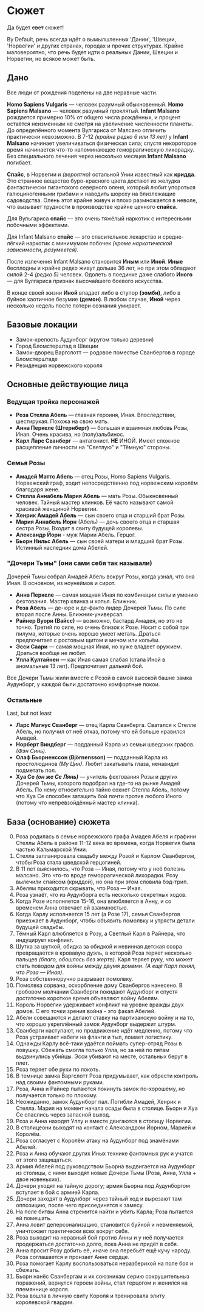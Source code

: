 # Сюжет

Да будет ~~свет~~ сюжет!

By Default, речь всегда идёт о вымылшленных 'Дании', 'Швеции, 'Норвегии'
и других странах, городах и прочих структурах.
Крайне маловероятно, что речь будет идти о реальных Дании, Швеции и Норвегии,
но всякое может быть.


## Дано

Все люди от рождения поделены на две неравные части.

**Homo Sapiens Vulgaris** — человек разумный обыкновенный.
**Homo Sapiens Malsano** — человек разумный проклятый.
**Infant Malsano** рождается примерно 10% от общего числа рождённых,
и процент остаётся неизменным не смотря на увеличение численности планеты.
До определённого момента Вулгариса от Малсано отличить практически невозможно.
В 7-12 *(крайне редко 6 или 13 лет)* у **Infant Malsano**
 начинает увеличиваться физическая сила;
спустя некороторое время начинается что-то напоминающее геморрагическую лихорадку.
Без специального лечения через несколько месяцев **Infant Malsano** погибает.

**Спайс**, в Норвегии и *(вероятно)* остальной Унии известный как **кридда**.
Это странное вещество буро-красного цвета достают из желудка
фантастически гигантского северного оленя,
который любит упороться галюциногенными грибами и наводить шороху на
близлежащие садоводства.
Олень этот крайне живуч и плохо размножается в неволе,
что вызывает трудности в производстве крайне ценного **спайса**.

Для Вульгариса **спайс** — это очень тяжёлый наркотик
с интересными побочными эффектами.

Для Infant Malsano **cпайс** — это спасительное лекарство
и средне-лёгкий наркотик с минимумом побочек
*(кроме наркотической зависимости, разумеется)*.

После излечения Infant Malsano становится **Иным** или **Иной**.
**Иные** бесплодны и крайне редко живут дольше 36 лет,
но при этом обладают силой 2-4 *(редко 5)* человек.
Одолеть в поединке даже слабого **Иного** — для Вулгариса признак
высочайшего боевого искусства.

В конце своей жизни **Иной** впадает либо в ступор **(зомби)**,
либо в буйное хаотичное безумие **(демон)**.
В любом случае, **Иной** через несколько недель после потери сознания умирает.


## Базовые локации

* Замок-крепость Аудунборг (кругом только деревни)
* Город Бломстерштад в Швеции
* Замок-дворец Варгслотт — родовое поместье Сванбергов в городе Бломстерштаде
* Резиденция норвежского короля


## Основные действующие лица

### Ведущая тройка персонажей

* **Роза Стелла Абель** — главная героиня, Иная. Впоследствии, шестирукая.
   Похожа на свою мать.
* **Анна Перкеле (Штернберг)** — большая и взаимная любовь Розы, Иная.
   Очень красива, но (полу)альбинос.
* **Карл Ларс Сванберг** — антагонист. **НЕ** ИНОЙ.
   Имеет сложное расщепление личности на "Светлую" и "Тёмную" стороны.

### Семья Розы
* **Амадей Маттс Абель** — отец Розы, Homo Sapiens Vulgaris.
   Норвежский граф, ходит непосредственно под норвежским королём благодаря жене.
* **Стелла Аннабель Мария Абель** — мать Розы. Обыкновенный человек.
   Тайный мастер клинков. Её часто называют самой красивой женщиной Норвегии.
* **Хенрик Амадей Абель** — сын своего отца и старший брат Розы.
* **Мария Аннабель Йорн** (Абель) — дочь своего отца и старшая сестра Розы.
   Входит в свиту будущей королевы.
* **Александр Йорн** - муж Марии Абель. Герцог.
* **Бьорн Нильс Абель** — сын своей матери и младший брат Розы.
   Истинный наследник дома Абелей.

### "Дочери Тьмы" (они сами себя так называли)
Дочерей Тьмы собрал Амадей Абель вокруг Розы, когда узнал, что она Иная.
В основном, из ноунеймов и сирот.

* **Анна Перкеле** — самая мощная Иная по комбинации силы и умению фехтования.
   Мастер клинка и копья. Ближник.
* **Роза Абель** — де-юре и де-факто лидер Дочерей Тьмы.
   По силе вторая после Анны. Ближник-универсал.
* **Райнер Вуори (Вайсс)** — возможно, бастард Амадея, но это не точно.
   Третий по силе, но очень близок к Розе.
   Носит с собой три пилума, которые очень хорошо умеет метать.
   Драться предпочитает с ростовым щитом и мечом или копьём.
* **Эсси Саари** — самая мощная Иная, но хуже владеет оружием.
   Драться вообще не любит.
* **Улла Култайнен** — как Иная самая слабая (стала Иной в аномальные 13 лет).
   Предпочитает дальний бой.

Все Дочери Тьмы жили вместе с Розой в самой высокой башне замка Аудунборг,
у каждой были достаточно комфортные покои.

### Остальные
Last, but not least

* **Ларс Магнус Сванберг** — отец Карла Сванберга. Сватался к Стелле Абель,
   но получил от неё отказ, потому что ей больше нравился Амадей.
* **Норберт Виндберг** — подданный Карла из семьи шведских графов. *(Фэн Синь)*.
* **Олаф Бьорненссон (Björnensson)** — подданный Карла из простолюдинов *(Му Цин)*.
   Любит закатывать глаза, ненавидит подметать пол.
* **Хуа Се** ***(он же Се Лянь)*** — учитель фехтования Розы и других Дочерей Тьмы,
   которого подобрал на где-то на рынке Амадей Абель.
   По нему относительно тайно сохнет Стелла Абель,
   потому что Хуа Се способен затащить бой почти против любого Иного
   (потому что непревзойдённый мастер клинка).


## База (основание) сюжета

0. Роза родилась в семье норвежского графа Амадея Абеля и графини Стеллы Абель
   в районе 11-12 века во времена, когда Норвегия была частью Ка́льмарской Унии.
0. Стелла запланировала свадьбу между Розой и Карлом Сванбергом,
   чтобы Роза стала шведской герцогиней.
0. В 11 лет выяснилось, что Роза — Иная, потому что у неё болезнь малсано.
   Это что-то вроде геморрагической лихорадки.
   Розу вылечили спайсом (криддой), но она при этом словила бэд-трип.
0. Абелям приходится скрывать, что Роза — Иная.
0. Роза узнаёт, что из Аудунборга есть несколько секретных ходов.
0. Когда Розе исполняется 15-16, она влюбляется в Анну,
   и со временем Анна отвечает ей взаимностью.
0. Когда Карлу исполняется 15 лет (а Розе 17),
   семья Сванбергов приезжает в Аудунборг,
   чтобы объявить помолвку и утрясти детали будущей свадьбы.
0. Тёмный Карл влюбляется в Розу, а Светлый Карл в Райнера,
   что индуцирует конфликт.
0. Шутка за шуткой, обидка за обидкой и невинная детская ссора превращается в
   кровавую дуэль, в которой Роза теряет несколько пальцев
   *(благо, обошлось без жертв)*.
   Карл теряет руку, что может стать поводом для войны между двумя домами.
   *(А ещё Карл понял, что Роза — Иная)*.
0. Роза собственноручно разрывает помолвку.
0. Помолвка сорвана, оскорбление дому Сванбергов нанесено.
   В гробовом молчании Сванберги покидают Аудунборг и спустя достаточно
   короткое время объявляют войну Абелям.
0. Король Норвегии удерживает конфликт на уровне вражды двух домов.
   С его точки зрения война - это факап Абелей.
0. Абели совещаются и делают ставку на партизанскую войну и на то,
   что хорошо укреплённый замок Аудунборг выдержит штурм.
0. Сванберги наступают, но продвижение идёт медленно,
   потому что Роза устраивает набеги на фланги и тыл, ломает логистику.
0. Однажды Карлу всё-таки удаётся поймать супер-отряд Розы в ловушку.
   Сбежать смогла только Улла, но за ней по пятам выдвинулись убийцы.
   Эсси убивают на месте, остальных берут в плет.
0. Роза теряет обе руки по локоть.
0. В темнице замка Варгслотт Роза придумывает,
   как обрести контроль над своими фантомными руками.
0. Роза, Анна и Райнер пытаются покинуть замок по-хорошему,
   но получается только по плохому.
0. Неожиданно, замок Аудунборг пал.
   Погибли Амадей, Хенрик и Стелла.
   Мария на момент начала осады была в столице.
   Бьорн и Хуа Се спаслись через запасной выход.
0. Роза и Анна находят Уллу и вместе двигаются в столицу Норвегии.
0. В столицеони выходят на контакт с Александром Йорном, Марией и Королём.
0. Роза согласует с Королём атаку на Аудунборг под знамёнами Абелей.
0. Роза и Анна обучают других Иных технике фантомных рук и учатся от этого защищаться.
0. Армия Абелей под руководством Бьорна выдвигается на Аудунборг из столицы,
   с ними выходят новые Дочери Тьмы (Роза, Анна, Улла + двое новеньких).
0. Дочери уходят на тайную дорогу;
   армия Бьорна под Аудунборгом вступает в бой с армией Карла.
0. Дочери заходят в Аудунборг через тайный ход и вырезают там оппозицию,
   после чего присоединятся к замесу.
0. На поле битвы Анна стремится найти и убить Карла; Роза пытается ей помешать.
0. Анна ловит деперсонализацию, становится буйной и невменяемой,
   уничтожает практически всех вокруг себя.
0. Роза выходит на неравный бой против Анны и у неё получается
   продержаться достаточно долго, пока Анна не придёт в себя.
0. Анна просит Розу добить её, иначе она перебьёт ещё кучу народу.
   Роза соглашается и пронзает Анне сердце.
0. Роза помогает Карлу воспользоваться неразберихой на поле боя и сбежать.
0. Бьорн нанёс Сванбергам и их союзникам серию сокрушительныз поражений,
   вернулся героем войны, стал герцогом и женился на племяннице короля.
0. Роза вошла в личную свиту Короля и тренировала элиту королевской гвардии.
